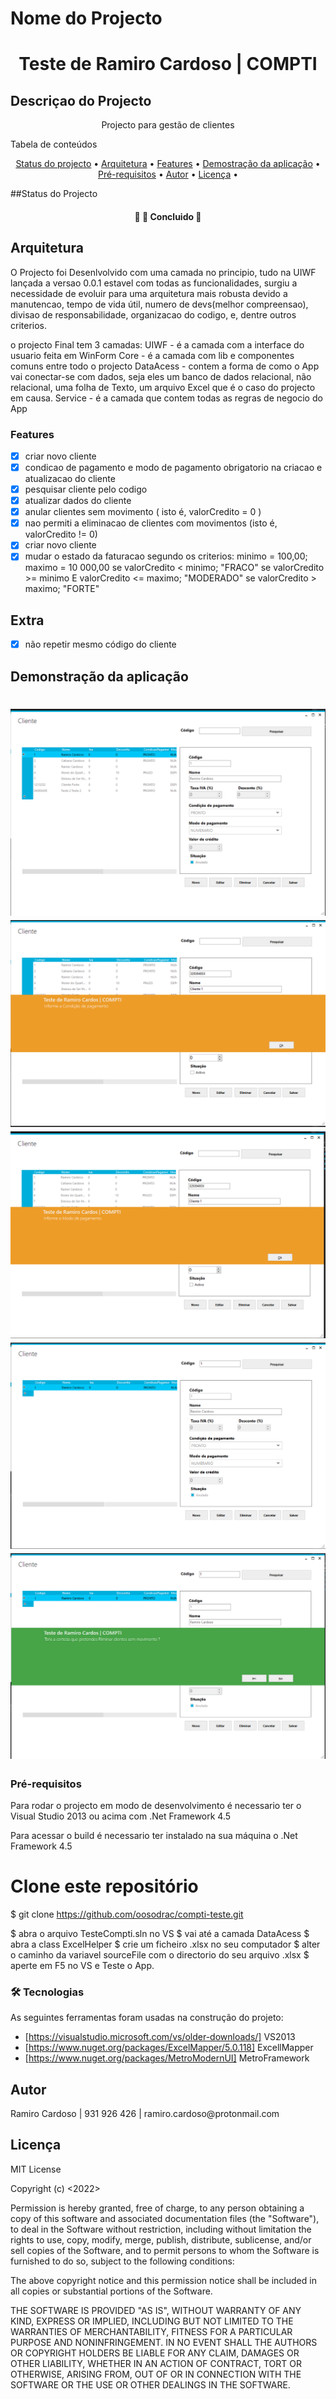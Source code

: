 # Nome do Projecto
<h1 align="center" >Teste de Ramiro Cardoso | COMPTI</h1>

## Descriçao do Projecto
<p align="center" > Projecto para gestão de clientes 
</p>


Tabela de conteúdos
<p align="center">
 <a href="#objetivo">Status do projecto</a> •
 <a href="#roadmap">Arquitetura</a> • 
 <a href="#tecnologias">Features</a> • 
 <a href="#contribuicao">Demostração da aplicação</a> • 
 <a href="#licenc-a">Pré-requisitos</a> • 
 <a href="#autor">Autor</a> • 
 <a href="#licenc-a">Licença</a> • 
</p>

##Status do Projecto
<h4 align="center"> 
	🚧 🚀 Concluido  🚧
</h4>

## Arquitetura
O Projecto foi Desenlvolvido com uma camada no principio, tudo na UIWF
lançada a versao 0.0.1 estavel com todas as funcionalidades,
surgiu a necessidade de evoluir para uma arquitetura mais robusta 
devido a manutencao, tempo de vida útil, numero de devs(melhor compreensao),
divisao de responsabilidade, organizacao do codigo, e, dentre
outros criterios.

o projecto Final tem 3 camadas:
UIWF - é a camada com a interface do usuario feita em WinForm
Core - é a camada com lib e componentes comuns entre todo o projecto
DataAcess - contem a forma de como o App vai conectar-se com dados, seja eles um
banco de dados relacional, não relacional, uma folha de Texto, um arquivo Excel que é 
o caso do projecto em causa.
Service - é a camada que contem todas as regras de negocio do App

### Features

- [x] criar novo cliente
- [x] condicao de pagamento e modo de pagamento obrigatorio na criacao e atualizacao do cliente
- [x] pesquisar cliente pelo codigo
- [x] atualizar dados do cliente
- [x] anular clientes sem movimento ( isto é, valorCredito = 0 )
- [x] nao permiti a eliminacao de clientes com movimentos (isto é, valorCredito != 0)
- [x] criar novo cliente
- [x] mudar o estado da faturacao segundo os criterios:
    minimo = 100,00;
    maximo = 10 000,00
     se valorCredito < minimo; "FRACO"
     se valorCredito >= minimo E valorCredito <= maximo; "MODERADO"
     se valorCredito > maximo; "FORTE"
## Extra
- [x] não repetir mesmo código do cliente

## Demonstração da aplicação

<h1 align="center">
  <img alt="TelaPrincipal" title="#TelaPrincipal" src="./img/1.png" />
  <img alt="CondicaoPagamento" title="#CondicaoPagamento" src="./img/2.png" />
  <img alt="ModoPagamento" title="#ModoPagamento" src="./img/3.png" />
  <img alt="PesquisarCodigo" title="#PesquisarCodigo" src="./img/4.png" />
  <img alt="EliminarSemMovimento" title="#EliminarSemMovimento" src="./img/5.png" />
</h1>

### Pré-requisitos
Para rodar o projecto em modo de desenvolvimento é necessario ter o Visual Studio 2013 ou acima com .Net Framework 4.5

Para acessar o build é necessario ter instalado na sua máquina o .Net Framework 4.5

# Clone este repositório
$ git clone https://github.com/oosodrac/compti-teste.git

$ abra o arquivo TesteCompti.sln no VS
$ vai até a camada DataAcess
$ abra a class ExcelHelper
$ crie um ficheiro .xlsx no seu computador
$ alter o caminho da variavel sourceFile com o directorio do seu arquivo .xlsx
$ aperte em F5 no VS e Teste o App.

### 🛠 Tecnologias
As seguintes ferramentas foram usadas na construção do projeto:
- [https://visualstudio.microsoft.com/vs/older-downloads/] VS2013
- [https://www.nuget.org/packages/ExcelMapper/5.0.118] ExcellMapper
- [https://www.nuget.org/packages/MetroModernUI] MetroFramework


## Autor

<p>Ramiro Cardoso | 931 926 426 | ramiro.cardoso@protonmail.com</p>

## Licença

MIT License

Copyright (c) <2022> <Ramiro Cardoso>

Permission is hereby granted, free of charge, to any person obtaining a copy
of this software and associated documentation files (the "Software"), to deal
in the Software without restriction, including without limitation the rights
to use, copy, modify, merge, publish, distribute, sublicense, and/or sell
copies of the Software, and to permit persons to whom the Software is
furnished to do so, subject to the following conditions:

The above copyright notice and this permission notice shall be included in all
copies or substantial portions of the Software.

THE SOFTWARE IS PROVIDED "AS IS", WITHOUT WARRANTY OF ANY KIND, EXPRESS OR
IMPLIED, INCLUDING BUT NOT LIMITED TO THE WARRANTIES OF MERCHANTABILITY,
FITNESS FOR A PARTICULAR PURPOSE AND NONINFRINGEMENT. IN NO EVENT SHALL THE
AUTHORS OR COPYRIGHT HOLDERS BE LIABLE FOR ANY CLAIM, DAMAGES OR OTHER
LIABILITY, WHETHER IN AN ACTION OF CONTRACT, TORT OR OTHERWISE, ARISING FROM,
OUT OF OR IN CONNECTION WITH THE SOFTWARE OR THE USE OR OTHER DEALINGS IN THE
SOFTWARE.